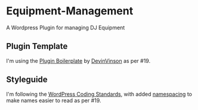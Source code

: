 # Equipment-Management

A Wordpress Plugin for managing DJ Equipment

## Plugin Template

I'm using the [Plugin Boilerplate](http://wppb.io/) by [DevinVinson](https://github.com/DevinVinson) as per #19.

## Styleguide

I'm following the [WordPress Coding Standards](https://make.wordpress.org/core/handbook/best-practices/coding-standards/), with added [namespacing](https://torquemag.io/2015/01/using-namespaces-wordpress-development/) to make names easier to read as per #19.
